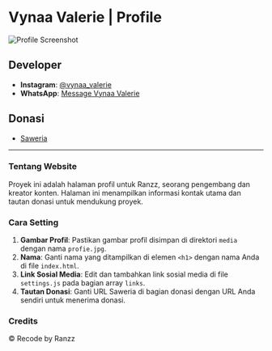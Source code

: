 # Vynaa Valerie | Profile

![Profile Screenshot](https://telegra.ph/file/0447ca918206f8bf59f65.jpg)

## Developer

- **Instagram**: [@vynaa_valerie](https://instagram.com/rannzxyyy_)
- **WhatsApp**: [Message Vynaa Valerie](https://wa.me/message/FOKEDL2PN6D4A1)

## Donasi

- [Saweria](https://saweria.co/Rannzxyyy)

---

### Tentang Website

Proyek ini adalah halaman profil untuk Ranzz, seorang pengembang dan kreator konten. Halaman ini menampilkan informasi kontak utama dan tautan donasi untuk mendukung proyek.

### Cara Setting

1. **Gambar Profil**: Pastikan gambar profil disimpan di direktori `media` dengan nama `profie.jpg`.
2. **Nama**: Ganti nama yang ditampilkan di elemen `<h1>` dengan nama Anda di file `index.html`.
3. **Link Sosial Media**: Edit dan tambahkan link sosial media di file `settings.js` pada bagian array `links`.
4. **Tautan Donasi**: Ganti URL Saweria di bagian donasi dengan URL Anda sendiri untuk menerima donasi.

### Credits

© Recode by Ranzz
